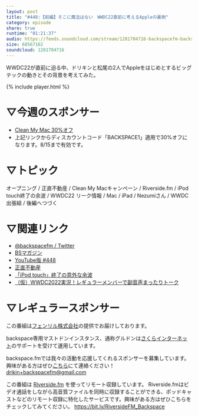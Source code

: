 ```yaml
---
layout: post
title: "#448:【前編】そこに魔法はない　WWDC22直前に考えるAppleの裏側"
category: episode
share: true
runtime: "01:21:37"
audio: https://feeds.soundcloud.com/stream/1281704716-backspacefm-backspacefm-448-1.mp3
size: 68567162
soundcloud: 1281704716
---
```


WWDC22が直前に迫る中、ドリキンと松尾の2人でAppleをはじめとするビッグテックの動きとその背景を考えてみた。

{% include player.html %}

# ▽今週のスポンサー
* [Clean My Mac 30%オフ](http://bit.ly/37DOSWq)
* 上記リンクからディスカウントコード「BACKSPACE1」適用で30%オフになります。8/15まで有効です。
 
# ▽トピック
オープニング / 正直不動産 / Clean My Macキャンペーン / Riverside.fm / iPod touch終了の余波 / WWDC22 リーク情報 / Mac / iPad / Nezumiさん / WWDC出張組 / 後編へつづく

# ▽関連リンク
* [@backspacefm / Twitter](https://twitter.com/backspacefm)
* [BSマガジン](https://note.com/drikin/m/m55ec296b7655)
* [YouTube版 #448](https://note.com/backspacefm/n/n22f4cbd448b5)
* [正直不動産](https://www.nhk.jp/p/ts/5GKZ6NXYVM/)
* [「iPod touch」終了の意外な余波](https://www.itmedia.co.jp/news/articles/2206/02/news101.html)
* [（仮）WWDC2022実況！レギュラーメンバーで副音声まったりトーク](https://www.youtube.com/watch?v=1fTKiQ59HK8)

# ▽レギュラースポンサー
この番組は[フェンリル株式会社](https://www.fenrir-inc.com/jp/)の提供でお届けしております。

backspace専用マストドンインスタンス、通称グルドンは[さくらインターネット](https://www.sakura.ad.jp/)のサポートを受けて運用しています。

backspace.fmでは我々の活動を応援してくれるスポンサーを募集しています。興味がある方はぜひ[こちら](mailto:drikin+backspacefm@gmail.com)にて連絡ください！
drikin+backspacefm@gmail.com

この番組は [Riverside.fm](https://bit.ly/RiversideFM_Backspace) を使ってリモート収録しています。
Riverside.fmはビデオ通話をしながら高音質ファイルを同時に収録することができる、ポッドキャストなどのリモート収録に特化したサービスです。興味がある方はぜひこちらをチェックしてみてください。
https://bit.ly/RiversideFM_Backspace
